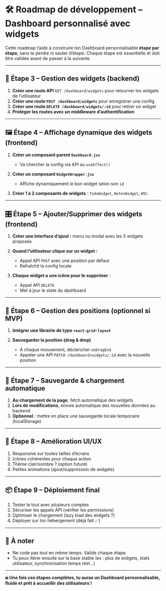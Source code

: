 # 🛠️ Roadmap de développement – Dashboard personnalisé avec widgets

Cette roadmap t’aide à construire ton Dashboard personnalisable **étape par étape**, sans te perdre ni sauter d’étape. Chaque étape est essentielle et doit être validée avant de passer à la suivante.

---


## 🧩 Étape 3 – Gestion des widgets (backend)

1. **Créer une route API** `GET /dashboard/widgets` pour retourner les widgets de l’utilisateur
2. **Créer une route `POST /dashboard/widgets`** pour enregistrer une config
3. **Créer une route `DELETE /dashboard/widgets/:id`** pour retirer un widget
4. **Protéger les routes avec un middleware d’authentification**

---

## 🖼️ Étape 4 – Affichage dynamique des widgets (frontend)

1. **Créer un composant parent `Dashboard.jsx`**

   * Va chercher la config via API au `useEffect()`
2. **Créer un composant `WidgetWrapper.jsx`**

   * Affiche dynamiquement le bon widget selon son `id`
3. **Créer 1 à 2 composants de widgets** : `TodoWidget`, `NotesWidget`, etc.

---

## 🎛️ Étape 5 – Ajouter/Supprimer des widgets (frontend)

1. **Créer une interface d’ajout :** menu ou modal avec les 5 widgets proposés
2. **Quand l’utilisateur clique sur un widget :**

   * Appel API `POST` avec une position par défaut
   * Rafraîchit la config locale
3. **Chaque widget a une icône pour le supprimer** :

   * Appel API `DELETE`
   * Met à jour le state du dashboard

---

## 🧭 Étape 6 – Gestion des positions (optionnel si MVP)

1. **Intégrer une librairie de type `react-grid-layout`**
2. **Sauvegarder la position (drag & drop)**

   * À chaque mouvement, déclencher `onDragEnd`
   * Appeler une API `PATCH /dashboard/widgets/:id` avec la nouvelle position

---

## 💾 Étape 7 – Sauvegarde & chargement automatique

1. **Au chargement de la page**, fetch automatique des widgets
2. **Lors de modifications**, envoie automatique des nouvelles données au backend
3. **Optionnel** : mettre en place une sauvegarde locale temporaire (localStorage)

---

## 🎨 Étape 8 – Amélioration UI/UX

1. Responsive sur toutes tailles d’écrans
2. Icônes cohérentes pour chaque action
3. Thème clair/sombre ? (option future)
4. Petites animations (ajout/suppression de widgets)

---

## 📦 Étape 9 – Déploiement final

1. Tester le tout avec plusieurs comptes
2. Sécuriser les appels API (vérifier les permissions)
3. Optimiser le chargement (lazy load des widgets ?)
4. Déployer sur ton hébergement (déjà fait ✅)

---

## 📌 À noter

* Ne code pas tout en même temps. Valide chaque étape.
* Tu peux itérer ensuite sur la base stable (ex : plus de widgets, stats utilisateur, synchronisation temps réel…)

---

**🔚 Une fois ces étapes complètes, tu auras un Dashboard personnalisable, fluide et prêt à accueillir des utilisateurs !**
